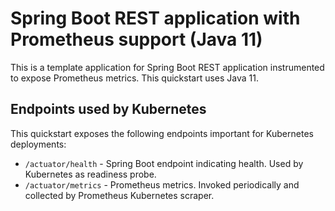 # Spring Boot REST application with Prometheus support (Java 11)

This is a template application for Spring Boot REST application instrumented to
expose Prometheus metrics. This quickstart uses Java 11.

## Endpoints used by Kubernetes

This quickstart exposes the following endpoints important for Kubernetes deployments:
- `/actuator/health` - Spring Boot endpoint indicating health. Used by Kubernetes as readiness probe.
- `/actuator/metrics` - Prometheus metrics. Invoked periodically and collected by Prometheus Kubernetes scraper.

